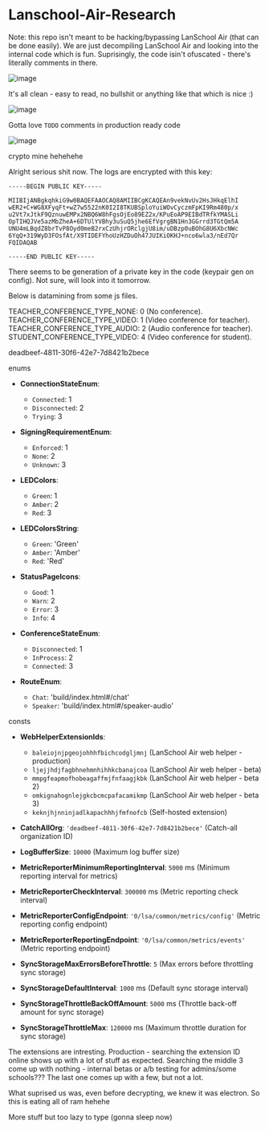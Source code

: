 # Lanschool-Air-Research



Note: this repo isn't meant to be hacking/bypassing LanSchool Air (that can be done easily). We are just decompiling LanSchool Air and looking into the internal code which is fun.
Suprisingly, the code isin't ofuscated - there's literally comments in there.




![image](https://github.com/user-attachments/assets/0cdc2cff-009d-4acb-af3a-dccc4e28cea2)

It's all clean - easy to read, no bullshit or anything like that which is nice :)

![image](https://github.com/user-attachments/assets/6563a3d0-3dd6-4d87-943a-300285c81955)

Gotta love `TODO` comments in production ready code

![image](https://github.com/user-attachments/assets/60a06a13-e0a8-428f-a453-7f7d8c789a71)

crypto mine hehehehe




Alright serious shit now.
The logs are encrypted with this key:


```
-----BEGIN PUBLIC KEY-----

MIIBIjANBgkqhkiG9w0BAQEFAAOCAQ8AMIIBCgKCAQEAn9vekNvUv2HsJHkqElhI
wER2+C+WG8XFyqFt+wZ7w5522nK0I2I8TKUBSploYuiWOvCyczmFpKI9Rm480p/x
u2Vt7xJtkF9QznuwEMPx2NBQ6W8hFgsOjEo89EZ2x/KPuEoAP9EIBdTRfkYMASLi
OpTIHQJVe5azMbZheA+6DTUlYVBhy3uSuQ5jhe6EfVgrgBN1Hn3GGrrd3TGtQm5A
UNU4mLBqdZ8brTvP8Oyd0meB2rxCzUhjrORclgjU8im/uDBzp0uBOhG8U6XbcNWc
6YqQ+319WyD3FOsfAt/X9TIDEFYhoUzHZDuOh47JUIKiOKHJ+nco6wla3/nEd7Qr
FQIDAQAB

-----END PUBLIC KEY-----
```

There seems to be generation of a private key in the code (keypair gen on config). Not sure, will look into it tomorrow.


Below is datamining from some js files.


TEACHER_CONFERENCE_TYPE_NONE: 0 (No conference).
TEACHER_CONFERENCE_TYPE_VIDEO: 1 (Video conference for teacher).
TEACHER_CONFERENCE_TYPE_AUDIO: 2 (Audio conference for teacher).
STUDENT_CONFERENCE_TYPE_VIDEO: 4 (Video conference for student).




deadbeef-4811-30f6-42e7-7d8421b2bece




enums
- **ConnectionStateEnum**:
  - `Connected`: 1
  - `Disconnected`: 2
  - `Trying`: 3

- **SigningRequirementEnum**:
  - `Enforced`: 1
  - `None`: 2
  - `Unknown`: 3

- **LEDColors**:
  - `Green`: 1
  - `Amber`: 2
  - `Red`: 3

- **LEDColorsString**:
  - `Green`: 'Green'
  - `Amber`: 'Amber'
  - `Red`: 'Red'

- **StatusPageIcons**:
  - `Good`: 1
  - `Warn`: 2
  - `Error`: 3
  - `Info`: 4

- **ConferenceStateEnum**:
  - `Disconnected`: 1
  - `InProcess`: 2
  - `Connected`: 3

- **RouteEnum**:
  - `Chat`: 'build/index.html#/chat'
  - `Speaker`: 'build/index.html#/speaker-audio'

consts
- **WebHelperExtensionIds**:
  - `baleiojnjpgeojohhhfbichcodgljmnj` (LanSchool Air web helper - production)
  - `ljejjhdjfagbhnehmnhihhkcbanajcoa` (LanSchool Air web helper - beta)
  - `mmpgfeapmofhobeagaffmjfnfaagjkbk` (LanSchool Air web helper - beta 2)
  - `omkignahognlejgkcbcmcpafacamikmp` (LanSchool Air web helper - beta 3)
  - `keknjhjnninjadlkapachhhjfmfnofcb` (Self-hosted extension)

- **CatchAllOrg**: `'deadbeef-4811-30f6-42e7-7d8421b2bece'` (Catch-all organization ID)

- **LogBufferSize**: `10000` (Maximum log buffer size)

- **MetricReporterMinimumReportingInterval**: `5000` ms (Minimum reporting interval for metrics)

- **MetricReporterCheckInterval**: `300000` ms (Metric reporting check interval)

- **MetricReporterConfigEndpoint**: `'0/lsa/common/metrics/config'` (Metric reporting config endpoint)

- **MetricReporterReportingEndpoint**: `'0/lsa/common/metrics/events'` (Metric reporting endpoint)

- **SyncStorageMaxErrorsBeforeThrottle**: `5` (Max errors before throttling sync storage)

- **SyncStorageDefaultInterval**: `1000` ms (Default sync storage interval)

- **SyncStorageThrottleBackOffAmount**: `5000` ms (Throttle back-off amount for sync storage)

- **SyncStorageThrottleMax**: `120000` ms (Maximum throttle duration for sync storage)



The extensions are intresting. Production - searching the extension ID online shows up with a lot of stuff as expected. Searching the middle 3 come up with nothing - internal betas or a/b testing for admins/some schools???
The last one comes up with a few, but not a lot.



What suprised us was, even before decrypting, we knew it was electron. So this is eating all of ram hehehe


More stuff but too lazy to type (gonna sleep now)

